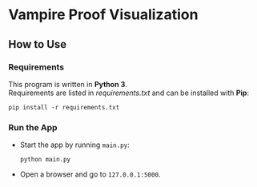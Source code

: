 # Vampire Proof Visualization

## How to Use
### Requirements
This program is written in **Python 3**.  
Requirements are listed in *requirements.txt* and can be installed with **Pip**:

```
pip install -r requirements.txt
```

### Run the App
* Start the app by running `main.py`:
  ```
  python main.py
  ```
* Open a browser and go to `127.0.0.1:5000`.
